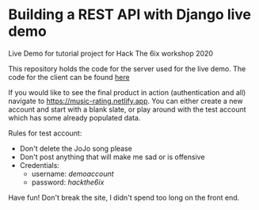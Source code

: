 # Building a REST API with Django live demo

Live Demo for tutorial project for Hack The 6ix workshop 2020

This repository holds the code for the server used for the live demo. The code for the client can be found [here](https://github.com/s6eskand/hackthe6ix-workshop/tree/master/demo-client)

If you would like to see the final product in action (authentication and all) navigate to https://music-rating.netlify.app. You can either create a new account and start with a blank slate, or play around with the test account which has some already populated data.

Rules for test account:

  * Don't delete the JoJo song please
  * Don't post anything that will make me sad or is offensive
  * Credentials:
      * username: _demoaccount_
      * password: _hackthe6ix_
      
     
Have fun! Don't break the site, I didn't spend too long on the front end.
